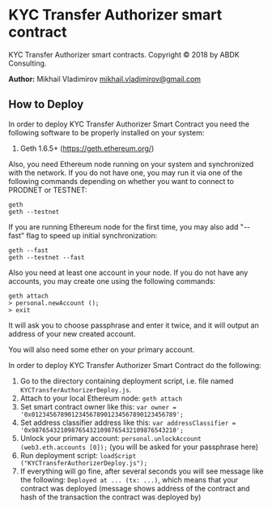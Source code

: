 # KYC Transfer Authorizer smart contract #

KYC Transfer Authorizer smart contracts.  Copyright © 2018 by ABDK Consulting.

**Author:** Mikhail Vladimirov <mikhail.vladimirov@gmail.com>

## How to Deploy ##

In order to deploy KYC Transfer Authorizer Smart Contract you need the following
software to be properly installed on your system:

1. Geth 1.6.5+ (https://geth.ethereum.org/)

Also, you need Ethereum node running on your system and synchronized with the
network.  If you do not have one, you may run it via one of the following
commands depending on whether you want to connect to PRODNET or TESTNET:

    geth
    geth --testnet

If you are running Ethereum node for the first time, you may also add "--fast"
flag to speed up initial synchronization:

    geth --fast
    geth --testnet --fast

Also you need at least one account in your node.  If you do not have any
accounts, you may create one using the following commands:

    geth attach
    > personal.newAccount ();
    > exit

It will ask you to choose passphrase and enter it twice, and it will output an
address of your new created account.

You will also need some ether on your primary account.

In order to deploy KYC Transfer Authorizer Smart Contract do the following:

1. Go to the directory containing deployment script, i.e. file named
   `KYCTransferAuthorizerDeploy.js`.
2. Attach to your local Ethereum node: `geth attach`
3. Set smart contract owner like this:
   `var owner = '0x0123456789012345678901234567890123456789';`
4. Set address classifier address like this:
   `var addressClassifier = '0x9876543210987654321098765432109876543210';`
5. Unlock your primary account:
   `personal.unlockAccount (web3.eth.accounts [0]);` (you will be
   asked for your passphrase here)
6. Run deployment script: `loadScript ("KYCTransferAuthorizerDeploy.js");`
7. If everything will go fine, after several seconds you will see message like
   the following: `Deployed at ... (tx: ...)`,
   which means that your contract was deployed (message shows address of the
   contract and hash of the transaction the contract was deployed by)
